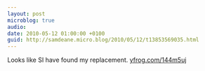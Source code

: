 ```yaml
---
layout: post
microblog: true
audio: 
date: 2010-05-12 01:00:00 +0100
guid: http://samdeane.micro.blog/2010/05/12/t13853569035.html
---
```

Looks like SI have found my replacement.  [yfrog.com/144m5uj](http://yfrog.com/144m5uj)
